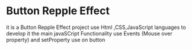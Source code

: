 # Button Repple Effect
it is a Button Repple Effect project use Html ,CSS,JavaScript languages to develop it the main javaSCript Functionality use Events (Mouse over property) and setProperty use on button
